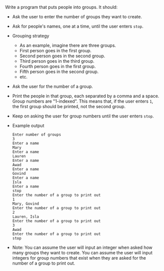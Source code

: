  Write a program that puts people into groups.  It should:
 * Ask the user to enter the number of groups they want to create.
 * Ask for people's names, one at a time, until the user enters `stop`.
 * Grouping strategy
   * As an example, imagine there are three groups.
   * First person goes in the first group.
   * Second person goes in the second group.
   * Third person goes in the third group.
   * Fourth person goes in the first group.
   * Fifth person goes in the second group.
   * etc.
 * Ask the user for the number of a group.
 * Print the people in that group, each separated by a comma and a
   space.  Group numbers are "1-indexed".  This means that, if the
   user enters `1`, the first group should be printed, not the second
   group.
 * Keep on asking the user for group numbers until the user enters
   `stop`.

 * Example output
   ```
   Enter number of groups
   3
   Enter a name
   Mary
   Enter a name
   Lauren
   Enter a name
   Awad
   Enter a name
   Govind
   Enter a name
   Isla
   Enter a name
   stop
   Enter the number of a group to print out
   1
   Mary, Govind
   Enter the number of a group to print out
   2
   Lauren, Isla
   Enter the number of a group to print out
   3
   Awad
   Enter the number of a group to print out
   stop
   ```

 * Note: You can assume the user will input an integer when asked how
   many groups they want to create.  You can assume the user will
   input integers for group numbers that exist when they are asked
   for the number of a group to print out.
